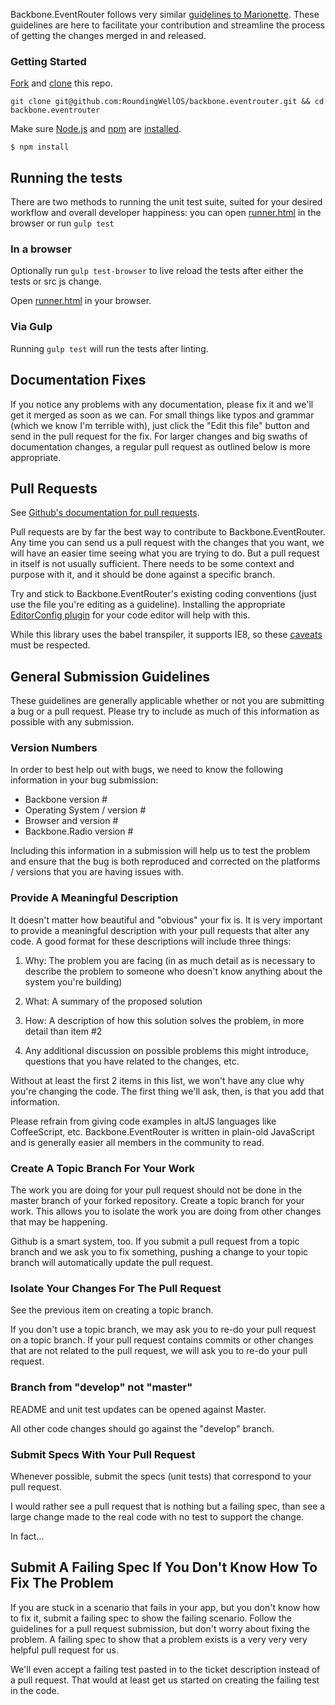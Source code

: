 Backbone.EventRouter follows very similar [guidelines to Marionette](https://github.com/marionettejs/backbone.marionette/edit/master/CONTRIBUTING.md).
These guidelines are here to facilitate your contribution and streamline
the process of getting the changes merged in and released.

### Getting Started

[Fork](https://help.github.com/articles/fork-a-repo/) and
[clone](http://git-scm.com/docs/git-clone) this repo.

```
git clone git@github.com:RoundingWellOS/backbone.eventrouter.git && cd backbone.eventrouter
```

Make sure [Node.js](http://nodejs.org/) and [npm](https://www.npmjs.org/) are
[installed](http://nodejs.org/download/).

```
$ npm install
```

## Running the tests

There are two methods to running the unit test suite, suited
for your desired workflow and overall developer happiness:
you can open [runner.html](./test/runner.html) in the browser or run `gulp test`


### In a browser

  Optionally run `gulp test-browser` to live reload the tests after
  either the tests or src js change.

  Open [runner.html](./test/runner.html) in your browser.

### Via Gulp

  Running `gulp test`  will run the tests after linting.

## Documentation Fixes

If you notice any problems with any documentation, please
fix it and we'll get it merged as soon as we can. For
small things like typos and grammar (which we know I'm
terrible with), just click the "Edit this file" button
and send in the pull request for the fix. For larger
changes and big swaths of documentation changes, a regular
pull request as outlined below is more appropriate.

## Pull Requests

See [Github's documentation for pull requests](https://help.github.com/articles/using-pull-requests).

Pull requests are by far the best way to contribute to
Backbone.EventRouter. Any time you can send us a pull request with
the changes that you want, we will have an easier time
seeing what you are trying to do. But a pull request in
itself is not usually sufficient. There needs to be some
context and purpose with it, and it should be done
against a specific branch.

Try and stick to Backbone.EventRouter's existing coding conventions
(just use the file you're editing as a guideline).
Installing the appropriate [EditorConfig plugin](http://editorconfig.org/#download)
for your code editor will help with this.

While this library uses the babel transpiler, it supports IE8, so these [caveats](http://babeljs.io/docs/usage/caveats/) must be respected.

## General Submission Guidelines

These guidelines are generally applicable whether or not
you are submitting a bug or a pull request. Please try to
include as much of this information as possible with any
submission.

### Version Numbers

In order to best help out with bugs, we need to know the
following information in your bug submission:

* Backbone version #
* Operating System / version #
* Browser and version #
* Backbone.Radio version #

Including this information in a submission will help
us to test the problem and ensure that the bug is
both reproduced and corrected on the platforms / versions
that you are having issues with.

### Provide A Meaningful Description

It doesn't matter how beautiful and "obvious" your fix is.
It is very important to provide a meaningful
description with your pull requests that alter any code.
A good format for these descriptions will include three things:

1. Why: The problem you are facing (in as much detail as is
necessary to describe the problem to someone who doesn't
know anything about the system you're building)

2. What: A summary of the proposed solution

3. How: A description of how this solution solves the problem,
in more detail than item #2

4. Any additional discussion on possible problems this might
introduce, questions that you have related to the changes, etc.

Without at least the first 2 items in this list, we won't
have any clue why you're changing the code. The first thing
we'll ask, then, is that you add that information.

Please refrain from giving code examples in altJS languages like
CoffeeScript, etc. Backbone.EventRouter is written in plain-old JavaScript
and is generally easier all members in the community to read.

### Create A Topic Branch For Your Work

The work you are doing for your pull request should not be
done in the master branch of your forked repository. Create
a topic branch for your work. This allows you to isolate
the work you are doing from other changes that may be happening.

Github is a smart system, too. If you submit a pull request
from a topic branch and we ask you to fix something, pushing
a change to your topic branch will automatically update the
pull request.

### Isolate Your Changes For The Pull Request

See the previous item on creating a topic branch.

If you don't use a topic branch, we may ask you to re-do your
pull request on a topic branch. If your pull request contains
commits or other changes that are not related to the pull
request, we will ask you to re-do your pull request.

### Branch from "develop" not "master"

README and unit test updates can be opened against Master.

All other code changes should go against the "develop" branch.

### Submit Specs With Your Pull Request

Whenever possible, submit the specs (unit tests) that
correspond to your pull request.

I would rather see a pull request that is nothing but a
failing spec, than see a large change made to the real
code with no test to support the change.

In fact...

## Submit A Failing Spec If You Don't Know How To Fix The Problem

If you are stuck in a scenario that fails in your app,
but you don't know how to fix it, submit a failing spec
to show the failing scenario. Follow the guidelines for a
pull request submission, but don't worry about fixing the
problem. A failing spec to show that a problem exists is
a very very very helpful pull request for us.

We'll even accept a failing test pasted in to the ticket
description instead of a pull request. That would at
least get us started on creating the failing test in the code.

